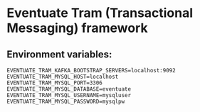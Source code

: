 # Eventuate Tram (Transactional Messaging) framework

## Environment variables:
    
    EVENTUATE_TRAM_KAFKA_BOOTSTRAP_SERVERS=localhost:9092
    EVENTUATE_TRAM_MYSQL_HOST=localhost
    EVENTUATE_TRAM_MYSQL_PORT=3306
    EVENTUATE_TRAM_MYSQL_DATABASE=eventuate
    EVENTUATE_TRAM_MYSQL_USERNAME=mysqluser
    EVENTUATE_TRAM_MYSQL_PASSWORD=mysqlpw